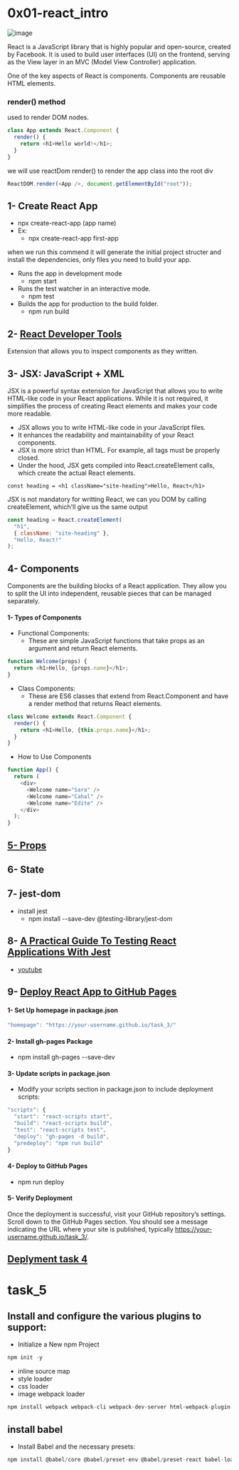 # 0x01-react_intro

![image](https://s3.amazonaws.com/alx-intranet.hbtn.io/uploads/medias/2019/12/79df527164ac54981039.jpg?X-Amz-Algorithm=AWS4-HMAC-SHA256&X-Amz-Credential=AKIARDDGGGOUSBVO6H7D%2F20240625%2Fus-east-1%2Fs3%2Faws4_request&X-Amz-Date=20240625T110610Z&X-Amz-Expires=86400&X-Amz-SignedHeaders=host&X-Amz-Signature=37c25502097d91a43cf40977dd836b2bd8c3af8c3b791bf29978e09a1557307c)

React is a JavaScript library that is highly popular and open-source, created by Facebook. It is used to build user interfaces (UI) on the frontend, serving as the View layer in an MVC (Model View Controller) application.

One of the key aspects of React is components. Components are reusable HTML elements.

### render() method

used to render DOM nodes.

```js
class App extends React.Component {
  render() {
    return <h1>Hello world!</h1>;
  }
}
```

we will use reactDom render() to render the app class into the root div

```js
ReactDOM.render(<App />, document.getElementById("root"));
```

## 1- Create React App

- npx create-react-app (app name)
- Ex:
  - npx create-react-app first-app

when we run this commend it will generate the initial project structer and install the dependencies, only files you need to build your app.

- Runs the app in development mode
  - npm start
- Runs the test watcher in an interactive mode.
  - npm test
- Builds the app for production to the build folder.
  - npm run build

## 2- [React Developer Tools](https://chromewebstore.google.com/detail/react-developer-tools/fmkadmapgofadopljbjfkapdkoienihi)

Extension that allows you to inspect components as they written.

## 3- JSX: JavaScript + XML

JSX is a powerful syntax extension for JavaScript that allows you to write HTML-like code in your React applications. While it is not required, it simplifies the process of creating React elements and makes your code more readable.

- JSX allows you to write HTML-like code in your JavaScript files.
- It enhances the readability and maintainability of your React components.
- JSX is more strict than HTML. For example, all tags must be properly closed.
- Under the hood, JSX gets compiled into React.createElement calls, which create the actual React elements.

```JS
const heading = <h1 className="site-heading">Hello, React</h1>
```

JSX is not mandatory for writting React, we can you DOM by calling createElement, which'll give us the same output

```js
const heading = React.createElement(
  "h1",
  { className: "site-heading" },
  "Hello, React!"
);
```

## 4- Components

Components are the building blocks of a React application. They allow you to split the UI into independent, reusable pieces that can be managed separately.

#### 1- Types of Components

- Functional Components:
  - These are simple JavaScript functions that take props as an argument and return React elements.

```js
function Welcome(props) {
  return <h1>Hello, {props.name}</h1>;
}
```

- Class Components:
  - These are ES6 classes that extend from React.Component and have a render method that returns React elements.

```js
class Welcome extends React.Component {
  render() {
    return <h1>Hello, {this.props.name}</h1>;
  }
}
```

- How to Use Components

```js
function App() {
  return (
    <div>
      <Welcome name="Sara" />
      <Welcome name="Cahal" />
      <Welcome name="Edite" />
    </div>
  );
}
```

## [5- Props](../0x02-react_props/)

## 6- State

## 7- jest-dom

- install jest
  - npm install --save-dev @testing-library/jest-dom

## 8- [A Practical Guide To Testing React Applications With Jest](https://www.smashingmagazine.com/2020/06/practical-guide-testing-react-applications-jest/)

- [youtube](https://www.youtube.com/watch?v=KsiuE0IS9AE&list=PLGDf0elkI13EfDa45q-q1YpAIMBl5mjab&index=2)

## 9- [Deploy React App to GitHub Pages](https://www.youtube.com/watch?v=7wzuievFjrk)

#### 1- Set Up homepage in package.json

```js
"homepage": "https://your-username.github.io/task_3/"
```

#### 2- Install gh-pages Package

- npm install gh-pages --save-dev

#### 3- Update scripts in package.json

- Modify your scripts section in package.json to include deployment scripts:

```js
"scripts": {
  "start": "react-scripts start",
  "build": "react-scripts build",
  "test": "react-scripts test",
  "deploy": "gh-pages -d build",
  "predeploy": "npm run build"
}
```

#### 4- Deploy to GitHub Pages

- npm run deploy

#### 5- Verify Deployment

Once the deployment is successful, visit your GitHub repository’s settings. Scroll down to the GitHub Pages section. You should see a message indicating the URL where your site is published, typically https://your-username.github.io/task_3/.

## [Deplyment task 4](https://omardouiba.github.io/alx-react/)

# task_5

## Install and configure the various plugins to support:

- Initialize a New npm Project

```js
npm init -y
```

- inline source map
- style loader
- css loader
- image webpack loader

```js
npm install webpack webpack-cli webpack-dev-server html-webpack-plugin clean-webpack-plugin style-loader css-loader image-webpack-loader file-loader --save-dev
```

## install babel

- Install Babel and the necessary presets:

```js
npm install @babel/core @babel/preset-env @babel/preset-react babel-loader --save-dev
```
